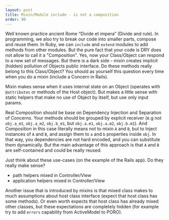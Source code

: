 ```yaml
---
layout: post
title: Mixin/Module include - is not a composition
order: 90
---
```


Well known practice ancient Rome “Divide et impera” (Divide and rule). In programming, we also try to break our code into smaller parts, compose and reuse them. In Ruby, we can `include` and `extend` modules to add methods from other modules. But the pure fact that your code is DRY does not allow to call it a "Composition".
Yes, now your Class/Object can respond to a new set of messages. But there is a dark side - mixin creates implicit (hidden) pollution of Objects public interface. Do these methods really belong to this Class/Object? You should as yourself this question every time when you do a mixin (include a Concern in Rails).

Mixin makes sense when it uses internal state on an Object (operates with `@attributes` or methods of the Host object). But makes a little sense with static helpers that make no use of Object by itself, but use only input params.

Real Composition should be base on Dependency Injection and Separation of Concerns. Your methods should be grouped by explicit receiver (e.g not `obj.a_m1`, `obj.a_m2`, `obj.b_m1`, but `obj.a.m1`, `obj.a.m2`, `obj.b.m1`). And Composition in this case literally means not to mixin `A` and `B`, but to Inject instances of `A` and `B`, and assign them to `a` and `b` properties inside `obj`. In that way, you dependencies are not hard encoded, and you can substitute them dynamically. But the main advantage of this approach is that `A` and `B` are self-contained and could be really reused.

Just think about these use-cases (on the example of the Rails app). Do they really make sense?

* path helpers mixed in Controller/View
* application helpers mixed in Controller/View

Another issue that is introduced by mixins is that mixed class makes to much assumptions about host class interface (expect that host class has some methods). Or even worth expects that host class has already mixed other classes, but these expectations are completely hidden (for example try to add `errors` capability from ActiveModel to PORO).
